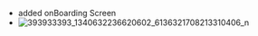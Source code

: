 - added onBoarding Screen
- ![393933393_1340632236620602_6136321708213310406_n](https://github.com/Yehyaelzaeem/CarView/assets/100237058/43d150b9-c84a-424f-8e58-3d6d07b4321f)
